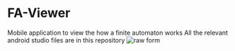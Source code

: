 # FA-Viewer
Mobile application to view the how a finite automaton works
All the relevant android studio files are in this repository
![raw form](/repository/images/form_raw.png?raw=true "Raw form title")

